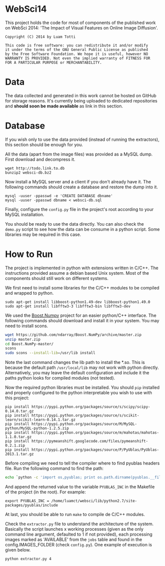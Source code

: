 
# WebSci14

This project holds the code for most of components of the published work on WebSci 2014: 'The Impact of Visual Features on Online Image Diffusion'.


```
Copyright (C) 2014 by Luam Totti

This code is free software: you can redistribute it and/or modify
it under the terms of the GNU General Public License as published
by the Free Software Foundation. We hope it is useful, however NO
WARRANTY IS PROVIDED. Not even the implied warranty of FITNESS FOR
FOR A PARTICULAR PURPOSE or MERCHANTABILITY.
```

# Data

The data collected and generated in this work cannot be hosted on GitHub for storage reasons. It's currently being uploaded to dedicated repositories and **should soon be made available** as link in this section.


# Database

If you wish only to use the data provided (instead of running the extractors), this section should be enough for you. 

All the data (apart from the image files) was provided as a MySQL dump. First download and decompress it.

```
wget http://todo.link.to.db
bunzip2 websci-db.bz2
```

Now install a MySQL server and a client if you don't already have it. The following commands should create a database and restore the dump into it.

```
mysql -uuser -ppasswd -e 'CREATE DATABASE dbname'
mysql -uuser -ppasswd dbname < websci-db.sql
```

Finally, configure the `config.py` file in the project's root according to your MySQL installation. 

You should be ready to use the data directly. You can also check the `demo.py` script to see how the data can be consume in a python script. Some libraries may be required in this case.

# How to Run

The project is implemented in python with extensions written in C/C++.
The instructions provided assume a debian based Unix system. Most of the components should still work on different systems.

We first need to install some libraries for the C/C++ modules to be compiled and wrapped to python.

```
sudo apt-get install libboost-python1.49-dev libboost-python1.49.0
sudo apt-get install libfftw3-3 libfftw3-bin libfftw3-dev
```

We used the [Boost.Numpy](https://github.com/ndarray/Boost.NumPy) project for an easier python/C++ interface. The following commands should download and install it in your system. You may need to install scons.

```bash
wget https://github.com/ndarray/Boost.NumPy/archive/master.zip
unzip master.zip
cd Boost.NumPy-master/
scons
sudo scons --install-lib=/usr/lib install
```

Note the last command changes the lib path to install the *.so. This is because the default path `/usr/local/lib` may not work with python directly. Alternatively, you may leave the default configuration and include it the paths python looks for compiled modules (not tested).

Now the required python libraries must be installed. You should `pip` installed and properly configured to the python interpretable you wish to use with this project:

```
pip install https://pypi.python.org/packages/source/s/scipy/scipy-0.14.0.tar.gz
pip install https://pypi.python.org/packages/source/s/scikit-learn/scikit-learn-0.14.1.tar.gz
pip install https://pypi.python.org/packages/source/M/MySQL-python/MySQL-python-1.2.5.zip
pip install https://pypi.python.org/packages/source/m/mahotas/mahotas-1.1.0.tar.gz
pip install https://pymeanshift.googlecode.com/files/pymeanshift-0.2.1.zip
pip install https://pypi.python.org/packages/source/P/PyUblas/PyUblas-2013.1.tar.gz
```

Before compiling we need to tell the compiler where to find pyublas headers file. Run the following command to find the path:

```bash
echo `python -c 'import os,pyublas; print os.path.dirname(pyublas.__file__)'`/include
```

And append the returned value to the variable `PYUBLAS_INC` in the Makefile of the project (in the root). For example:

```
export PYUBLAS_INC = /home/luamct/websci/lib/python2.7/site-packages/pyublas/include
```

At last, you should be able to run `make` to compile de C/C++ modules.

Check the `extractor.py` file to understand the architecture of the system. Basically the script launches x working
processes (given as the only command line argument, defaulted to 1 if not provided), each processing images
marked as 'AVAILABLE' from the `jobs` table and found in the config.IMAGES_FOLDER (check `config.py`). One
example of execution is given below.

```
python extractor.py 4
```

